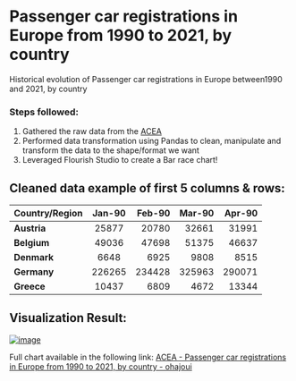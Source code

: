 # Passenger car registrations in Europe from 1990 to 2021, by country
 Historical evolution of Passenger car registrations in Europe between1990 and 2021, by country
 
 ### Steps followed:
1. Gathered the raw data from the [ACEA](https://www.acea.auto/figure/passenger-car-registrations-in-europe-since-1990-by-country/ "ACEA - Passenger car registrations in Europe 1990-2021, by country")
2. Performed data transformation using Pandas to clean, manipulate and transform the data to the shape/format we want
3. Leveraged Flourish Studio to create a Bar race chart!
 
## Cleaned data example of first 5 columns & rows:

| **Country/Region** | **Jan-90**  | **Feb-90**  |**Mar-90**  |**Apr-90**  |
| ------------- |:-------------:| -----:|-----:|-----:|
| **Austria**       | 25877 | 20780 | 32661 | 31991 |
| **Belgium**       | 49036     |  47698 | 51375 |  46637|
| **Denmark**       | 6648     |   6925 |9808  | 8515|
| **Germany**       | 226265    |   234428 | 325963 | 290071 |
| **Greece**        | 10437      |    6809 | 4672 | 13344 |



## Visualization Result:

[![image](https://user-images.githubusercontent.com/83676274/190900766-80d42b57-87b8-4bac-b118-3de089635218.png)](https://vimeo.com/750882764/ "Video Link: Vimeo - Race Bar Visualization")


Full chart available in the following link: 
[ACEA - Passenger car registrations in Europe from 1990 to 2021, by country - ohajoui](https://public.flourish.studio/visualisation/11204259/)
